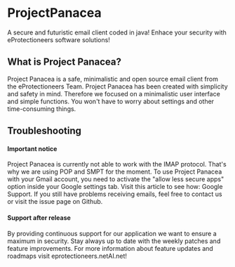 # ProjectPanacea
A secure and futuristic email client coded in java! Enhace your security with eProtectioneers software solutions!

## What is Project Panacea?
Project Panacea is a safe, minimalistic and open source email client from the eProtectioneers Team. Project Panacea has been created with simplicity and safety in mind. Therefore we focused on a minimalistic user interface and simple functions. You won't have to worry about settings and other time-consuming things.

## Troubleshooting

#### Important notice
Project Panacea is currently not able to work with the IMAP protocol. That's why we are using POP and SMPT for the moment. To use Project Panacea with your Gmail account, you need to activate the "allow less secure apps" option inside your Google settings tab. Visit this article to see how: Google Support. If you still have problems receiving emails, feel free to contact us or visit the issue page on Github.

#### Support after release
By providing continuous support for our application we want to ensure a maximum in security. Stay always up to date with the weekly patches and feature improvements. For more information about feature updates and roadmaps visit eprotectioneers.netAI.net!
